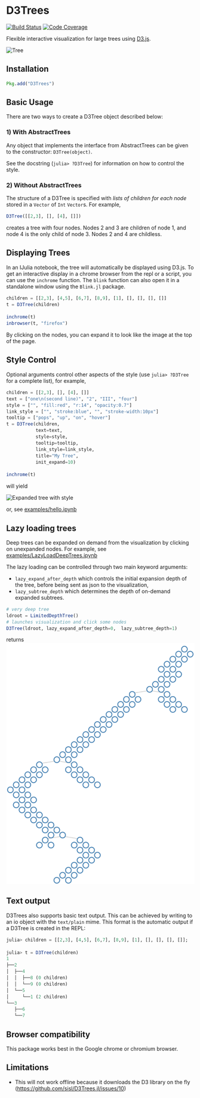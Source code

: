 # D3Trees

[![Build Status](https://github.com/sisl/D3Trees.jl/actions/workflows/CI.yml/badge.svg)](https://github.com/sisl/D3Trees.jl/actions/workflows/CI.yml)
[![Code Coverage](https://codecov.io/gh/sisl/D3Trees.jl/branch/master/graph/badge.svg)](https://codecov.io/gh/sisl/D3Trees.jl)

Flexible interactive visualization for large trees using [D3.js](d3js.org).

![Tree](img/tree.png)

## Installation

```julia
Pkg.add("D3Trees")
```

## Basic Usage

There are two ways to create a D3Tree object described below:

### 1) With AbstractTrees

Any object that implements the interface from AbstractTrees can be given to the constructor: `D3Tree(object)`.

See the docstring (`julia> ?D3Tree`) for information on how to control the style.

### 2) Without AbstractTrees

The structure of a D3Tree is specified with *lists of children for each node* stored in a `Vector` of `Int` `Vector`s. For example,

```julia
D3Tree([[2,3], [], [4], []])
```

creates a tree with four nodes. Nodes 2 and 3 are children of node 1, and node 4 is the only child of node 3. Nodes 2 and 4 are childless.

## Displaying Trees

In an IJulia notebook, the tree will automatically be displayed using D3.js. To get an interactive display in a chrome browser from the repl or a script, you can use the `inchrome` function. The `blink` function can also open it in a standalone window using the `Blink.jl` package.

```julia
children = [[2,3], [4,5], [6,7], [8,9], [1], [], [], [], []]
t = D3Tree(children)

inchrome(t)
inbrowser(t, "firefox")
```

By clicking on the nodes, you can expand it to look like the image at the top of the page.

## Style Control

Optional arguments control other aspects of the style (use `julia> ?D3Tree` for a complete list), for example,

```julia
children = [[2,3], [], [4], []]
text = ["one\n(second line)", "2", "III", "four"]
style = ["", "fill:red", "r:14", "opacity:0.7"]
link_style = ["", "stroke:blue", "", "stroke-width:10px"]
tooltip = ["pops", "up", "on", "hover"]
t = D3Tree(children,
           text=text,
           style=style,
           tooltip=tooltip,
           link_style=link_style,
           title="My Tree",
           init_expand=10)

inchrome(t)
```

will yield

![Expanded tree with style](img/styled_tree.png)

or, see [examples/hello.ipynb](https://nbviewer.jupyter.org/github/sisl/D3Trees.jl/blob/master/examples/hello.ipynb)

## Lazy loading trees

Deep trees can be expanded on demand from the visualization by clicking on unexpanded nodes. For example, see [examples/LazyLoadDeepTrees.ipynb](https://nbviewer.jupyter.org/github/sisl/D3Trees.jl/blob/master/examples/LazyLoadDeepTrees.ipynb)

The lazy loading can be controlled through two main keyword arguments:

- `lazy_expand_after_depth` which controls the initial expansion depth of the tree, before being sent as json to the visualization, 
- `lazy_subtree_depth` which determines the depth of on-demand expanded subtrees.

```julia
# very deep tree
ldroot = LimitedDepthTree()
# launches visualization and click some nodes
D3Tree(ldroot, lazy_expand_after_depth=0,  lazy_subtree_depth=1)
```

returns
![Expanded tree with style](img/deep_tree.png)

## Text output

D3Trees also supports basic text output. This can be achieved by writing to an io object with the `text/plain` mime. This format is the automatic output if a D3Tree is created in the REPL:

```julia
julia> children = [[2,3], [4,5], [6,7], [8,9], [1], [], [], [], []];

julia> t = D3Tree(children)
1
├──2
│  ├──4
│  │  ├──8 (0 children)
│  │  └──9 (0 children)
│  └──5
│     └──1 (2 children)
└──3
   ├──6
   └──7
```

## Browser compatibility

This package works best in the Google chrome or chromium browser.

## Limitations

- This will not work offline because it downloads the D3 library on the fly (<https://github.com/sisl/D3Trees.jl/issues/10>)
